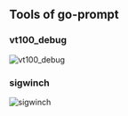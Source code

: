 ## Tools of go-prompt

### vt100_debug

![vt100_debug](https://github.com/coding-hui/assets/raw/master/go-prompt/tools/vt100_debug.gif)

### sigwinch

![sigwinch](https://github.com/coding-hui/assets/raw/master/go-prompt/tools/sigwinch.gif)

